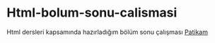 # Html-bolum-sonu-calismasi
Html dersleri kapsamında hazırladığım bölüm sonu çalışması
<a href="https://app.patika.dev/arasgg">Patikam</a>

